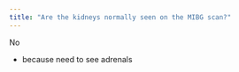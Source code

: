 ```yaml
---
title: "Are the kidneys normally seen on the MIBG scan?"
---
```

No
- because need to see adrenals

